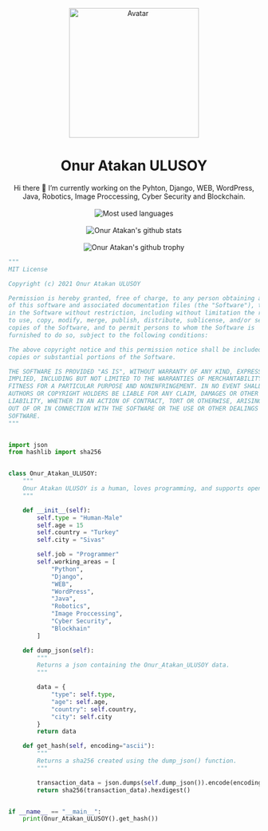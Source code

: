 
<p align="center">
  <a href="https://github.com/onuratakan">
    <img src="https://avatars.githubusercontent.com/u/41792982?v=4" alt="Avatar" width="260" height="260">
  </a>

  <h1 align="center">Onur Atakan ULUSOY</h1>

  <p align="center">
    Hi there 👋 I’m currently working on the Pyhton, Django, WEB, WordPress, Java, Robotics, Image Proccessing, Cyber Security and Blockchain.
    <br />
    <br />

  <img src="https://github-readme-stats.vercel.app/api/top-langs/?username=onuratakan&theme=blue-green&layout=compact)](https://github.com/anuraghazra/github-readme-stats" alt="Most used languages">
  <br />
  <br />
  <img src="https://github-readme-stats.vercel.app/api?username=onuratakan&theme=blue-green&show_icons=true)](https://github.com/anuraghazra/github-readme-stats" alt="Onur Atakan's github stats">

  <br />
  <br />
  
  <img src="https://github-profile-trophy.vercel.app/?username=onuratakan&row=1&no-bg=true)](https://github.com/ryo-ma/github-profile-trophy" alt="Onur Atakan's github trophy">
  
  </p>
</p>

```python
"""
MIT License

Copyright (c) 2021 Onur Atakan ULUSOY

Permission is hereby granted, free of charge, to any person obtaining a copy
of this software and associated documentation files (the "Software"), to deal
in the Software without restriction, including without limitation the rights
to use, copy, modify, merge, publish, distribute, sublicense, and/or sell
copies of the Software, and to permit persons to whom the Software is
furnished to do so, subject to the following conditions:

The above copyright notice and this permission notice shall be included in all
copies or substantial portions of the Software.

THE SOFTWARE IS PROVIDED "AS IS", WITHOUT WARRANTY OF ANY KIND, EXPRESS OR
IMPLIED, INCLUDING BUT NOT LIMITED TO THE WARRANTIES OF MERCHANTABILITY,
FITNESS FOR A PARTICULAR PURPOSE AND NONINFRINGEMENT. IN NO EVENT SHALL THE
AUTHORS OR COPYRIGHT HOLDERS BE LIABLE FOR ANY CLAIM, DAMAGES OR OTHER
LIABILITY, WHETHER IN AN ACTION OF CONTRACT, TORT OR OTHERWISE, ARISING FROM,
OUT OF OR IN CONNECTION WITH THE SOFTWARE OR THE USE OR OTHER DEALINGS IN THE
SOFTWARE.
"""


import json
from hashlib import sha256


class Onur_Atakan_ULUSOY:
    """
    Onur Atakan ULUSOY is a human, loves programming, and supports open source projects.
    """

    def __init__(self):
        self.type = "Human-Male"
        self.age = 15
        self.country = "Turkey"
        self.city = "Sivas"

        self.job = "Programmer"
        self.working_areas = [
            "Python",
            "Django",
            "WEB",
            "WordPress",
            "Java",
            "Robotics",
            "Image Proccessing",
            "Cyber Security",
            "Blockhain"
        ]

    def dump_json(self):
        """
        Returns a json containing the Onur_Atakan_ULUSOY data.
        """

        data = {
            "type": self.type,
            "age": self.age,
            "country": self.country,
            "city": self.city
        }
        return data

    def get_hash(self, encoding="ascii"):
        """
        Returns a sha256 created using the dump_json() function.
        """

        transaction_data = json.dumps(self.dump_json()).encode(encoding)
        return sha256(transaction_data).hexdigest()


if __name__ == "__main__":
    print(Onur_Atakan_ULUSOY().get_hash())

```
